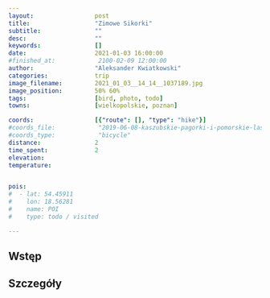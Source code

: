```yaml
---
layout:                 post
title:                  "Zimowe Sikorki"
subtitle:               ""
desc:                   ""
keywords:               []
date:                   2021-01-03 16:00:00
#finished_at:            2100-02-09 12:00:00
author:                 "Aleksander Kwiatkowski"
categories:             trip
image_filename:         2021_01_03__14_14__1037189.jpg
image_position:         50% 60%
tags:                   [bird, photo, todo]
towns:                  [wielkopolskie, poznan]

coords:                 [{"route": [], "type": "hike"}]
#coords_file:            "2019-06-08-kaszubskie-pagorki-i-pomorskie-lasy.json"
#coords_type:            "bicycle"
distance:               2
time_spent:             2
elevation:
temperature:


pois:
#  - lat: 54.45911
#    lon: 18.56281
#    name: POI
#    type: todo / visited

---
```



## Wstęp

## Szczegóły
